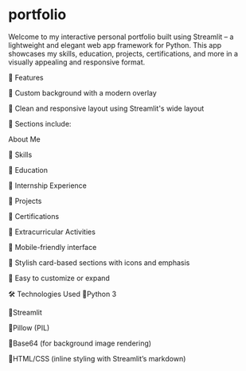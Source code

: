 # portfolio
Welcome to my interactive personal portfolio built using Streamlit – a lightweight and elegant web app framework for Python. This app showcases my skills, education, projects, certifications, and more in a visually appealing and responsive format.


🚀 Features

🔹 Custom background with a modern overlay

🔹 Clean and responsive layout using Streamlit's wide layout

🔹 Sections include:

About Me

 🔹 Skills

 🔹 Education

 🔹 Internship Experience

 🔹 Projects

 🔹 Certifications

 🔹 Extracurricular Activities

🔹 Mobile-friendly interface

🔹 Stylish card-based sections with icons and emphasis

🔹 Easy to customize or expand

🛠️ Technologies Used
🔹Python 3

🔹Streamlit

🔹Pillow (PIL)

🔹Base64 (for background image rendering)

🔹HTML/CSS (inline styling with Streamlit’s markdown)

